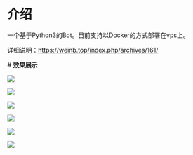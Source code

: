 # **介绍**



一个基于Python3的Bot。目前支持以Docker的方式部署在vps上。



详细说明：https://weinb.top/index.php/archives/161/



\# **效果展示**



![](https://cdn.jsdelivr.net/gh/666wcy/img_share@main/img/bot下载种子.501pcym934k0.png)



![](https://cdn.jsdelivr.net/gh/666wcy/img_share@main/img/image.2zx3yt2f8ow0.png)



![](https://cdn.jsdelivr.net/gh/666wcy/img_share@main/img/image.52jb1gwlv4o0.png)



![](https://cdn.jsdelivr.net/gh/666wcy/img_share@main/img/bot视频下载.7b1arubsqa00.png)



![](https://cdn.jsdelivr.net/gh/666wcy/img_share@main/img/bot文件下载.327tinslwa00.png)



![](https://cdn.jsdelivr.net/gh/666wcy/img_share@main/img/image.771n1tka9dg0.png)